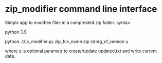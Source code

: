 # zip_modifier command line interface
Simple app to modifies files in a comprested zip folder.
syntax:

python 3.9

python ./zip_modifier.py zip_file_name.zip string_of_version u

where u is optional parametr to create/update updated.txt and write current date. 
